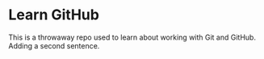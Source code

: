 # Learn GitHub

This is a throwaway repo used to learn about working with Git and GitHub. Adding a second sentence.
